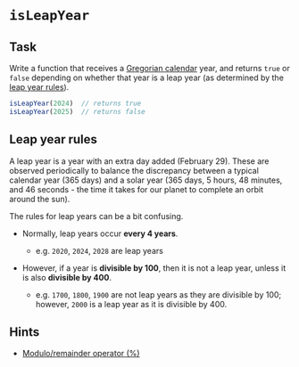 # `isLeapYear`

## Task

Write a function that receives a [Gregorian calendar](https://en.wikipedia.org/wiki/Gregorian_calendar) year, and returns `true` or `false` depending on whether that year is a leap year (as determined by the [leap year rules](#leap-year-rules)).

```js
isLeapYear(2024)  // returns true
isLeapYear(2025)  // returns false
```

## Leap year rules

A leap year is a year with an extra day added (February 29). These are observed periodically to balance the discrepancy between a typical calendar year (365 days) and a solar year (365 days, 5 hours, 48 minutes, and 46 seconds - the time it takes for our planet to complete an orbit around the sun).

The rules for leap years can be a bit confusing.

- Normally, leap years occur **every 4 years**.
  - e.g. `2020`, `2024`, `2028` are leap years

- However, if a year is **divisible by 100**, then it is not a leap year, unless it is also **divisible by 400**.
  - e.g. `1700`, `1800`, `1900` are not leap years as they are divisible by 100; however, `2000` is a leap year as it is divisible by 400.

## Hints

- [Modulo/remainder operator (%)](https://developer.mozilla.org/en-US/docs/Web/JavaScript/Reference/Operators/Remainder)